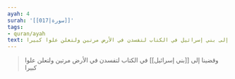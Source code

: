 ```yaml
---
ayah: 4
surah: '[[017|سورة]]'
tags:
- quran/ayah
text: وقضينا إلى بني إسرائيل في الكتاب لتفسدن في الأرض مرتين ولتعلن علوا كبيرا
---
```

> وقضينا إلى [[بني إسرائيل]] في الكتاب لتفسدن في الأرض مرتين ولتعلن علوا كبيرا
